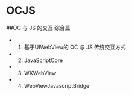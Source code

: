 # OCJS

##OC 与 JS 的交互 综合篇

- 1. 基于UIWebView的 OC 与 JS 传统交互方式

- 2. JavaScriptCore

- 3. WKWebView

- 4. WebViewJavascriptBridge
